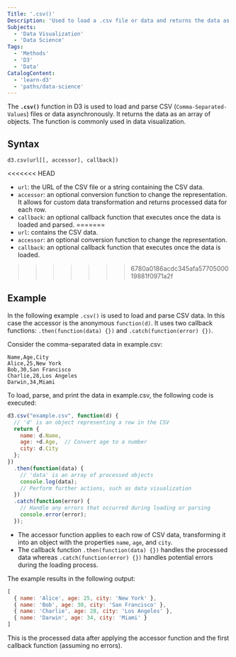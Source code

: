 ```yaml
---
Title: '.csv()'
Description: 'Used to load a .csv file or data and returns the data as an array of objects.'
Subjects:
  - 'Data Visualization'
  - 'Data Science'
Tags:
  - 'Methods'
  - 'D3'
  - 'Data'
CatalogContent:
  - 'learn-d3'
  - 'paths/data-science'
---
```


The **`.csv()`** function in D3 is used to load and parse CSV (`Comma-Separated-Values`) files or data asynchronously. It returns the data as an array of objects. The function is commonly used in data visualization.

## Syntax

```pseudo
d3.csv(url[[, accessor], callback])
```

<<<<<<< HEAD
- `url`: the URL of the CSV file or a string containing the CSV data.
- `accessor`: an optional conversion function to change the representation. It allows for custom data transformation and returns processed data for each row.
- `callback`: an optional callback function that executes once the data is loaded and parsed.
=======
- `url`: contains the CSV data.
- `accessor`: an optional conversion function to change the representation.
- `callback`: an optional callback function that executes once the data is loaded.
>>>>>>> 6780a0186acdc345afa5770500019881f0971a2f


## Example

In the following example `.csv()` is used to load and parse CSV data. In this case the accessor is the anonymous `function(d)`. It uses two callback functions: `.then(function(data) {})` and `.catch(function(error) {})`.

Consider the comma-separated data in example.csv:

```
Name,Age,City
Alice,25,New York
Bob,30,San Francisco
Charlie,28,Los Angeles
Darwin,34,Miami
```

To load, parse, and print the data in example.csv, the following code is executed:

```js
d3.csv("example.csv", function(d) {
  // 'd' is an object representing a row in the CSV
  return {
    name: d.Name,
    age: +d.Age,  // Convert age to a number
    city: d.City
  };
})
  .then(function(data) {
    // 'data' is an array of processed objects
    console.log(data);
    // Perform further actions, such as data visualization
  })
  .catch(function(error) {
    // Handle any errors that occurred during loading or parsing
    console.error(error);
  });
```

- The accessor function applies to each row of CSV data, transforming it into an object with the properties `name`, `age`, and `city`.
- The callback function `.then(function(data) {})` handles the processed data whereas `.catch(function(error) {})` handles potential errors during the loading process.


The example results in the following output:

```js
[
  { name: 'Alice', age: 25, city: 'New York' },
  { name: 'Bob', age: 30, city: 'San Francisco' },
  { name: 'Charlie', age: 28, city: 'Los Angeles' },
  { name: 'Darwin', age: 34, city: 'Miami' }
]
```
This is the processed data after applying the accessor function and the first callback function (assuming no errors).
